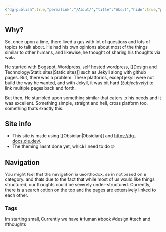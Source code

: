 ```yaml
---
{"dg-publish":true,"permalink":"/About/","title":"About","hide":true,"pinned":true,"noteIcon":"4","created":"2023-12-08T11:04:23.000+04:00","updated":"2023-12-08T12:35:54.000+04:00"}
---
```


## Why?
So, once upon a time, there lived a guy with lot of questions and lots of topics to talk about. He had his own opinions about most of the things similar to other humans, and likewise, he thought of sharing his thoughts via web.

He started with Blogspot, Wordpress, self hosted wordpress, [[Design and Technology/Static sites\|Static sites]] such as Jekyll along with github pages. But, there was a problem. These platforms, except jekyll were not build the way he wanted, and with Jekyll, it was bit hard (*Subjectively*) to link multiple pages back and forth.

But then, He stumbled upon something similar that caters to his needs and it was excellent. Something simple, straight and hell, cross platform too, something thats exactly this.

## Site info
- This site is made using [[Obsidian\|Obsidian]] and https://dg-docs.ole.dev/. 
- The theming hasnt done yet, which I need to do 🤓

## Navigation
You might feel that the navigation is unorthodox, as in not based on a category. and thats due to the fact that while most of us would like things structured, our thoughts could be severely under-structured. Currently, there is a search option on the top and the pages are extensively linked to each other. 

### Tags 
Im starting small, Currently we have #Human #book #design #tech and #thoughts